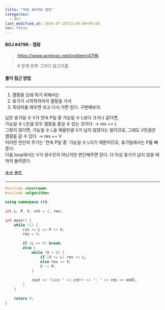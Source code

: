 ```yaml
---
title: "백준 #4796 캠핑"
categories: 
  - BOJ
last_modified_at: 2019-07-28T22:49:00+09:00
toc: false
---
```


#### BOJ #4796 - 캠핑

> https://www.acmicpc.net/problem/4796
>
> \# 문제 분류
> 그리디 알고리즘



#### 풀이 접근 방법 

---

1. 캠핑을 오래 하기 위해서는
2. 휴가가 시작하자마자 캠핑을 가서
3. 최대치를 채우면 쉬고 다시 가면 된다. 구현해보자.

남은 휴가일 수 V가 연속 P일 중 가능일 수 L보다 크거나 같다면,<br>가능일 수 L만큼 모두 캠핑을 즐길 수 있는 것이다. → res += L<br>그렇지 않다면, 가능일 수 L을 채울만큼 V가 남지 않았다는 말이므로, 그래도 V만큼은 캠핑을 갈 수 있다. → res += V<br>이러한 연산의 주기는 '연속 P일 중' 가능일 수 L이기 때문이므로, 휴가일에서는 P를 빼준다.<br>다음 loop에서는 V가 양수인지 아닌지만 판단해주면 된다. 더 이상 휴가가 남지 않을 때까지 돌려준다.



#### 소스 코드

---

``` c++
#include <iostream>
#include <algorithm>
 
using namespace std;
 
int L, P, V, cnt = 1, res;
 
int main() {
    while (1) {
        cin >> L >> P >> V;
        res = 0;
 
        if (L == 0) break;
        else {
            while (V > 0) {
                if (V >= L) res += L;
                else res += V;
                V -= P;
            }
 
            cout << "Case " << cnt++ << ": " << res << endl;
        }
    }
 
    return 0;
}
```

